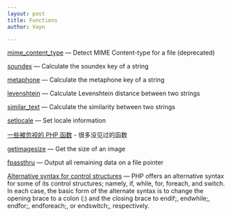 ```yaml
---
layout: post
title: Functions
author: Vayn

---
```


[mime_content_type](http://php.net/manual/en/function.mime-content-type.php) — Detect MIME Content-type for a file (deprecated)

[soundex](http://www.php.net/manual/en/function.soundex.php) — Calculate the soundex key of a string

[metaphone](http://www.php.net/manual/en/function.metaphone.php) — Calculate the metaphone key of a string

[levenshtein](http://www.php.net/manual/en/function.levenshtein.php) — Calculate Levenshtein distance between two strings

[similar_text](http://www.php.net/manual/en/function.similar-text.php) — Calculate the similarity between two strings

[setlocale](http://www.php.net/manual/en/function.setlocale.php) — Set locale information

[一些被忽视的 PHP 函数](http://www.gracecode.com/archives/3013/) - 很多没见过的函数

[getimagesize](http://php.net/manual/en/function.getimagesize.php) — Get the size of an image

[fpassthru](http://php.net/manual/en/function.fpassthru.php) — Output all remaining data on a file pointer

[Alternative syntax for control structures](http://php.net/manual/en/control-structures.alternative-syntax.php) — PHP offers an alternative syntax for some of its control structures; namely, if, while, for, foreach, and switch. In each case, the basic form of the alternate syntax is to change the opening brace to a colon (:) and the closing brace to endif;, endwhile;, endfor;, endforeach;, or endswitch;, respectively.
